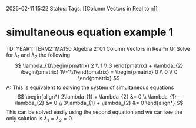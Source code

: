 2025-02-11 15:22
Status: 
Tags: [[Column Vectors in Real to n]]
# simultaneous equation example 1

TD: YEAR1::TERM2::MA150 Algebra 2::01 Column Vectors in Real^n 
Q: Solve for $\lambda_{1}$ and $\lambda_{2}$ the following $$
\lambda_{1}\begin{pmatrix} 2 \\ 1 \\ 3 \end{pmatrix} +
\lambda_{2} \begin{pmatrix} 1\\-1\\1\end{pmatrix}
= \begin{pmatrix} 0 \\ 0 \\ 0 \end{pmatrix}
$$
A: This is equivalent to solving the system of simultaneous equations $$
\begin{align*}
2\lambda_{1} + \lambda_{2} &= 0 \\
\lambda_{1} - \lambda_{2} &= 0 \\
3\lambda_{1} + \lambda_{2} &= 0
\end{align*}
$$This can be solved easily using the second equation and we can see the only solution is $\lambda_{1}=\lambda_{2}=0$.
<!--ID: 1739288054089-->

